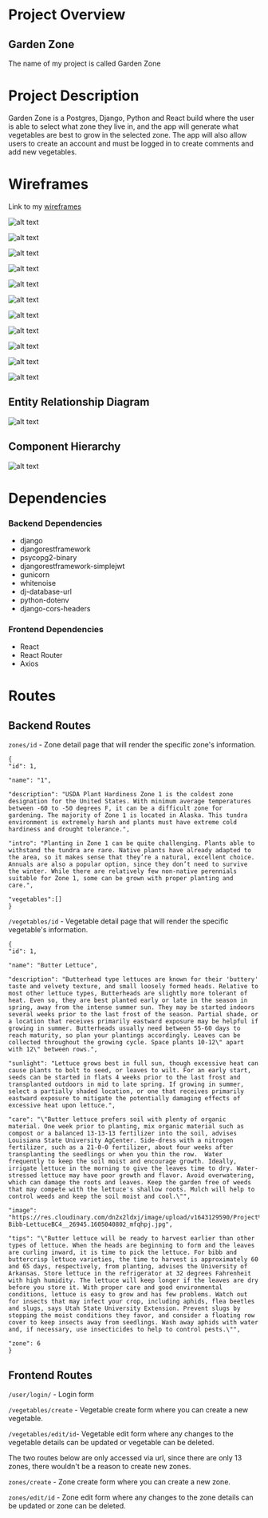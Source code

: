 # Project Overview

## Garden Zone

The name of my project is called Garden Zone

# Project Description

Garden Zone is a Postgres, Django, Python and React build where the user is able to select what zone they live in, and the app will generate what vegetables are best to grow in the selected zone. The app will also allow users to create an account and must be logged in to create comments and add new vegetables.

# Wireframes

Link to my [wireframes](https://www.figma.com/file/f8PcSmse5SlvX48AS8JNrt/Garden-Zone?node-id=0%3A1)

![alt text](https://res.cloudinary.com/dn2x2ldxj/image/upload/v1643060401/Project%204/Screen_Shot_2022-01-24_at_4.39.58_PM_mjrbwv.png)

![alt text](https://res.cloudinary.com/dn2x2ldxj/image/upload/v1643060411/Project%204/Screen_Shot_2022-01-24_at_4.40.08_PM_stvzj4.png)

![alt text](https://res.cloudinary.com/dn2x2ldxj/image/upload/v1643060425/Project%204/Screen_Shot_2022-01-24_at_4.40.22_PM_tgokmz.png)

![alt text](https://res.cloudinary.com/dn2x2ldxj/image/upload/v1643120775/Project%204/Screen_Shot_2022-01-25_at_9.26.11_AM_vgw8wu.png)

![alt text](https://res.cloudinary.com/dn2x2ldxj/image/upload/v1643060484/Project%204/Screen_Shot_2022-01-24_at_4.41.19_PM_mpa5oz.png)

![alt text](https://res.cloudinary.com/dn2x2ldxj/image/upload/v1643060502/Project%204/Screen_Shot_2022-01-24_at_4.41.40_PM_yvjte8.png)

![alt text](https://res.cloudinary.com/dn2x2ldxj/image/upload/v1643060514/Project%204/Screen_Shot_2022-01-24_at_4.41.51_PM_cbd93z.png)

![alt text](https://res.cloudinary.com/dn2x2ldxj/image/upload/v1643060528/Project%204/Screen_Shot_2022-01-24_at_4.42.06_PM_kr9met.png)

![alt text](https://res.cloudinary.com/dn2x2ldxj/image/upload/v1643064619/Project%204/Screen_Shot_2022-01-24_at_5.50.15_PM_rzryxq.png)

![alt text](https://res.cloudinary.com/dn2x2ldxj/image/upload/v1643064632/Project%204/Screen_Shot_2022-01-24_at_5.50.29_PM_zo82gq.png)

![alt text](https://res.cloudinary.com/dn2x2ldxj/image/upload/v1643064656/Project%204/Screen_Shot_2022-01-24_at_5.50.53_PM_v4kwvo.png)

## Entity Relationship Diagram

![alt text](https://res.cloudinary.com/dn2x2ldxj/image/upload/v1643062734/Project%204/Screen_Shot_2022-01-24_at_5.18.51_PM_hq7v5q.png)

## Component Hierarchy

![alt text](https://res.cloudinary.com/dn2x2ldxj/image/upload/v1643120394/Project%204/Screen_Shot_2022-01-25_at_9.19.50_AM_mrzkvl.png)

# Dependencies

### Backend Dependencies

- django
- djangorestframework
- psycopg2-binary
- djangorestframework-simplejwt
- gunicorn
- whitenoise
- dj-database-url
- python-dotenv
- django-cors-headers

### Frontend Dependencies

- React
- React Router
- Axios

# Routes

## Backend Routes

`zones/id` - Zone detail page that will render the specific zone's information.

```
{
"id": 1,

"name": "1",

"description": "USDA Plant Hardiness Zone 1 is the coldest zone designation for the United States. With minimum average temperatures between -60 to -50 degrees F, it can be a difficult zone for gardening. The majority of Zone 1 is located in Alaska. This tundra environment is extremely harsh and plants must have extreme cold hardiness and drought tolerance.",

"intro": "Planting in Zone 1 can be quite challenging. Plants able to withstand the tundra are rare. Native plants have already adapted to the area, so it makes sense that they’re a natural, excellent choice. Annuals are also a popular option, since they don’t need to survive the winter. While there are relatively few non-native perennials suitable for Zone 1, some can be grown with proper planting and care.",

"vegetables":[]
}
```

`/vegetables/id` - Vegetable detail page that will render the specific vegetable's information.

```
{
"id": 1,

"name": "Butter Lettuce",

"description": "Butterhead type lettuces are known for their 'buttery' taste and velvety texture, and small loosely formed heads. Relative to most other lettuce types, Butterheads are slightly more tolerant of heat. Even so, they are best planted early or late in the season in spring, away from the intense summer sun. They may be started indoors several weeks prior to the last frost of the season. Partial shade, or a location that receives primarily eastward exposure may be helpful if growing in summer. Butterheads usually need between 55-60 days to reach maturity, so plan your plantings accordingly. Leaves can be collected throughout the growing cycle. Space plants 10-12\" apart with 12\" between rows.",

"sunlight": "Lettuce grows best in full sun, though excessive heat can cause plants to bolt to seed, or leaves to wilt. For an early start, seeds can be started in flats 4 weeks prior to the last frost and transplanted outdoors in mid to late spring. If growing in summer, select a partially shaded location, or one that receives primarily eastward exposure to mitigate the potentially damaging effects of excessive heat upon lettuce.",

"care": "\"Butter lettuce prefers soil with plenty of organic material. One week prior to planting, mix organic material such as compost or a balanced 13-13-13 fertilizer into the soil, advises Louisiana State University AgCenter. Side-dress with a nitrogen fertilizer, such as a 21-0-0 fertilizer, about four weeks after transplanting the seedlings or when you thin the row.  Water frequently to keep the soil moist and encourage growth. Ideally, irrigate lettuce in the morning to give the leaves time to dry. Water-stressed lettuce may have poor growth and flavor. Avoid overwatering, which can damage the roots and leaves. Keep the garden free of weeds that may compete with the lettuce's shallow roots. Mulch will help to control weeds and keep the soil moist and cool.\"",

"image": "https://res.cloudinary.com/dn2x2ldxj/image/upload/v1643129590/Project%204/Buttercrunch-Bibb-LettuceBC4__26945.1605040802_mfqhpj.jpg",

"tips": "\"Butter lettuce will be ready to harvest earlier than other types of lettuce. When the heads are beginning to form and the leaves are curling inward, it is time to pick the lettuce. For bibb and buttercrisp lettuce varieties, the time to harvest is approximately 60 and 65 days, respectively, from planting, advises the University of Arkansas. Store lettuce in the refrigerator at 32 degrees Fahrenheit with high humidity. The lettuce will keep longer if the leaves are dry before you store it. With proper care and good environmental conditions, lettuce is easy to grow and has few problems. Watch out for insects that may infect your crop, including aphids, flea beetles and slugs, says Utah State University Extension. Prevent slugs by stopping the moist conditions they favor, and consider a floating row cover to keep insects away from seedlings. Wash away aphids with water and, if necessary, use insecticides to help to control pests.\"",

"zone": 6
}
```

## Frontend Routes

`/user/login/` - Login form

`/vegetables/create` - Vegetable create form where you can create a new vegetable.

`/vegetables/edit/id`- Vegetable edit form where any changes to the vegetable details can be updated or vegetable can be deleted.

The two routes below are only accessed via url, since there are only 13 zones, there wouldn't be a reason to create new zones.

`zones/create` - Zone create form where you can create a new zone.

`zones/edit/id` - Zone edit form where any changes to the zone details can be updated or zone can be deleted.
